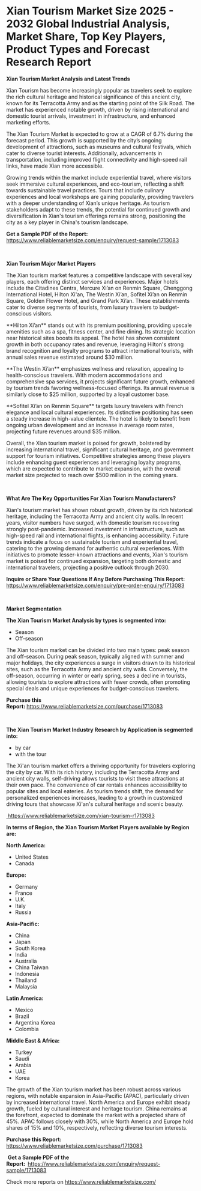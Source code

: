 <p><h1>Xian Tourism Market Size 2025 - 2032 Global Industrial Analysis, Market Share, Top Key Players, Product Types and Forecast Research Report</h1></p><p><strong>Xian Tourism Market Analysis and Latest Trends</strong></p>
<p><p>Xian Tourism has become increasingly popular as travelers seek to explore the rich cultural heritage and historical significance of this ancient city, known for its Terracotta Army and as the starting point of the Silk Road. The market has experienced notable growth, driven by rising international and domestic tourist arrivals, investment in infrastructure, and enhanced marketing efforts. </p><p>The Xian Tourism Market is expected to grow at a CAGR of 6.7% during the forecast period. This growth is supported by the city’s ongoing development of attractions, such as museums and cultural festivals, which cater to diverse tourist interests. Additionally, advancements in transportation, including improved flight connectivity and high-speed rail links, have made Xian more accessible.</p><p>Growing trends within the market include experiential travel, where visitors seek immersive cultural experiences, and eco-tourism, reflecting a shift towards sustainable travel practices. Tours that include culinary experiences and local workshops are gaining popularity, providing travelers with a deeper understanding of Xian’s unique heritage. As tourism stakeholders adapt to these trends, the potential for continued growth and diversification in Xian's tourism offerings remains strong, positioning the city as a key player in China's tourism landscape.</p></p>
<p><strong>Get a Sample PDF of the Report:&nbsp;</strong> <a href="https://www.reliablemarketsize.com/enquiry/request-sample/1713083?utm_campaign=1872&utm_medium=2&utm_source=Github&utm_content=ia&utm_term=11012025&utm_id=xian-tourism">https://www.reliablemarketsize.com/enquiry/request-sample/1713083</a></p>
<p>&nbsp;</p>
<p><strong>Xian Tourism Major Market Players</strong></p>
<p><p>The Xian tourism market features a competitive landscape with several key players, each offering distinct services and experiences. Major hotels include the Citadines Centra, Mercure Xi’an on Renmin Square, Chenggong International Hotel, Hilton Xi'an, The Westin Xi’an, Sofitel Xi’an on Renmin Square, Golden Flower Hotel, and Grand Park Xi’an. These establishments cater to diverse segments of tourists, from luxury travelers to budget-conscious visitors.</p><p>**Hilton Xi’an** stands out with its premium positioning, providing upscale amenities such as a spa, fitness center, and fine dining. Its strategic location near historical sites boosts its appeal. The hotel has shown consistent growth in both occupancy rates and revenue, leveraging Hilton's strong brand recognition and loyalty programs to attract international tourists, with annual sales revenue estimated around $30 million.</p><p>**The Westin Xi’an** emphasizes wellness and relaxation, appealing to health-conscious travelers. With modern accommodations and comprehensive spa services, it projects significant future growth, enhanced by tourism trends favoring wellness-focused offerings. Its annual revenue is similarly close to $25 million, supported by a loyal customer base.</p><p>**Sofitel Xi’an on Renmin Square** targets luxury travelers with French elegance and local cultural experiences. Its distinctive positioning has seen a steady increase in high-value clientele. The hotel is likely to benefit from ongoing urban development and an increase in average room rates, projecting future revenues around $35 million.</p><p>Overall, the Xian tourism market is poised for growth, bolstered by increasing international travel, significant cultural heritage, and government support for tourism initiatives. Competitive strategies among these players include enhancing guest experiences and leveraging loyalty programs, which are expected to contribute to market expansion, with the overall market size projected to reach over $500 million in the coming years.</p></p>
<p>&nbsp;</p>
<p><strong>What Are The Key Opportunities For Xian Tourism Manufacturers?</strong></p>
<p><p>Xian's tourism market has shown robust growth, driven by its rich historical heritage, including the Terracotta Army and ancient city walls. In recent years, visitor numbers have surged, with domestic tourism recovering strongly post-pandemic. Increased investment in infrastructure, such as high-speed rail and international flights, is enhancing accessibility. Future trends indicate a focus on sustainable tourism and experiential travel, catering to the growing demand for authentic cultural experiences. With initiatives to promote lesser-known attractions and events, Xian's tourism market is poised for continued expansion, targeting both domestic and international travelers, projecting a positive outlook through 2030.</p></p>
<p><strong>Inquire or Share Your Questions If Any Before Purchasing This Report:</strong> <a href="https://www.reliablemarketsize.com/enquiry/pre-order-enquiry/1713083?utm_campaign=1872&utm_medium=2&utm_source=Github&utm_content=ia&utm_term=11012025&utm_id=xian-tourism">https://www.reliablemarketsize.com/enquiry/pre-order-enquiry/1713083</a></p>
<p>&nbsp;</p>
<p><strong>Market Segmentation</strong></p>
<p><strong>The Xian Tourism Market Analysis by types is segmented into:</strong></p>
<p><ul><li>Season</li><li>Off-season</li></ul></p>
<p><p>The Xian tourism market can be divided into two main types: peak season and off-season. During peak season, typically aligned with summer and major holidays, the city experiences a surge in visitors drawn to its historical sites, such as the Terracotta Army and ancient city walls. Conversely, the off-season, occurring in winter or early spring, sees a decline in tourists, allowing tourists to explore attractions with fewer crowds, often promoting special deals and unique experiences for budget-conscious travelers.</p></p>
<p><strong>Purchase this Report:&nbsp;</strong><a href="https://www.reliablemarketsize.com/purchase/1713083?utm_campaign=1872&utm_medium=2&utm_source=Github&utm_content=ia&utm_term=11012025&utm_id=xian-tourism">https://www.reliablemarketsize.com/purchase/1713083</a></p>
<p>&nbsp;</p>
<p><strong>The Xian Tourism Market Industry Research by Application is segmented into:</strong></p>
<p><ul><li>by car</li><li>with the tour</li></ul></p>
<p><p>The Xi'an tourism market offers a thriving opportunity for travelers exploring the city by car. With its rich history, including the Terracotta Army and ancient city walls, self-driving allows tourists to visit these attractions at their own pace. The convenience of car rentals enhances accessibility to popular sites and local eateries. As tourism trends shift, the demand for personalized experiences increases, leading to a growth in customized driving tours that showcase Xi'an's cultural heritage and scenic beauty.</p></p>
<p><a href="https://www.reliablemarketsize.com/xian-tourism-r1713083?utm_campaign=1872&utm_medium=2&utm_source=Github&utm_content=ia&utm_term=11012025&utm_id=xian-tourism">&nbsp;https://www.reliablemarketsize.com/xian-tourism-r1713083</a></p>
<p><strong>In terms of Region, the Xian Tourism Market Players available by Region are:</strong></p>
<p>
    <p> <strong> North America: </strong>
        <ul>
            <li>United States</li>
            <li>Canada</li>
        </ul>
        </p> 
    <p> <strong> Europe: </strong>
        <ul>
            <li>Germany</li>
            <li>France</li>
            <li>U.K.</li>
            <li>Italy</li>
            <li>Russia</li>
        </ul>
        </p> 
    <p> <strong> Asia-Pacific: </strong>
        <ul>
            <li>China</li>
            <li>Japan</li>
            <li>South Korea</li>
            <li>India</li>
            <li>Australia</li>
            <li>China Taiwan</li>
            <li>Indonesia</li>
            <li>Thailand</li>
            <li>Malaysia</li>
        </ul>
        </p> 
    <p> <strong> Latin America: </strong>
        <ul>
            <li>Mexico</li>
            <li>Brazil</li>
            <li>Argentina Korea</li>
            <li>Colombia</li>
        </ul>
        </p> 
    <p> <strong> Middle East & Africa: </strong>
        <ul>
            <li>Turkey</li>
            <li>Saudi</li>
            <li>Arabia</li>
            <li>UAE</li>
            <li>Korea</li>
        </ul>
    </p>
    </p>
<p><p>The growth of the Xian tourism market has been robust across various regions, with notable expansion in Asia-Pacific (APAC), particularly driven by increased international travel. North America and Europe exhibit steady growth, fueled by cultural interest and heritage tourism. China remains at the forefront, expected to dominate the market with a projected share of 45%. APAC follows closely with 30%, while North America and Europe hold shares of 15% and 10%, respectively, reflecting diverse tourism interests.</p></p>
<p><strong>Purchase this Report: </strong><a href="https://www.reliablemarketsize.com/purchase/1713083?utm_campaign=1872&utm_medium=2&utm_source=Github&utm_content=ia&utm_term=11012025&utm_id=xian-tourism">https://www.reliablemarketsize.com/purchase/1713083</a></p>
<p>&nbsp;<strong>Get a Sample PDF of the Report:&nbsp;&nbsp;</strong><a href="https://www.reliablemarketsize.com/enquiry/request-sample/1713083?utm_campaign=1872&utm_medium=2&utm_source=Github&utm_content=ia&utm_term=11012025&utm_id=xian-tourism">https://www.reliablemarketsize.com/enquiry/request-sample/1713083</a></p>
<p><strong></strong></p>
<p>Check more reports on <a href="https://www.reliablemarketsize.com/?utm_campaign=1872&utm_medium=2&utm_source=Github&utm_content=ia&utm_term=11012025&utm_id=xian-tourism">https://www.reliablemarketsize.com/</a></p>